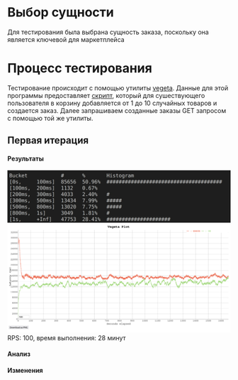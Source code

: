 # Выбор сущности
Для тестирования была выбрана сущность заказа, поскольку она является ключевой для маркетплейса
# Процесс тестирования
Тестирование происходит с помощью утилиты [vegeta](https://github.com/tsenart/vegeta). Данные для этой программы предоставляет [скрипт](https://github.com/go-park-mail-ru/2022_2_Base/blob/Base-5.2_srs_3/perf_test/genTestCase.sh), который для сушествующего пользователя в корзину добавляется от 1 до 10 случайных товаров и создается заказ.
Далее запрашиваем созданные заказы GET запросом с помощью той же утилиты.
## Первая итерация
#### Результаты
![image](https://github.com/go-park-mail-ru/2022_2_Base/blob/Base-5.2_srs_3/perf_test/1/hist-1.jpg)
![image](https://github.com/go-park-mail-ru/2022_2_Base/blob/Base-5.2_srs_3/perf_test/1/plot-1.png)
RPS: 100, время выполнения: 28 минут
#### Анализ
#### Изменения
